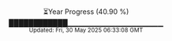 <p align="center">
⏳Year Progress (40.90 %) <br>
████████████▁▁▁▁▁▁▁▁▁▁▁▁▁▁▁▁▁▁ <br>
<sub>Updated: Fri, 30 May 2025 06:33:08 GMT</sub>
</p>

